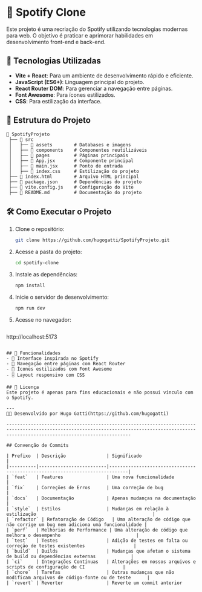 # 🎵 Spotify Clone

Este projeto é uma recriação do Spotify utilizando tecnologias modernas para web. O objetivo é praticar e aprimorar habilidades em desenvolvimento front-end e back-end.

## 🚀 Tecnologias Utilizadas
- **Vite + React**: Para um ambiente de desenvolvimento rápido e eficiente.
- **JavaScript (ES6+)**: Linguagem principal do projeto.
- **React Router DOM**: Para gerenciar a navegação entre páginas.
- **Font Awesome**: Para ícones estilizados.
- **CSS**: Para estilização da interface.

## 📂 Estrutura do Projeto
```
📁 SpotifyProjeto
 ├── 📂 src
 │   ├── 📂 assets        # Databases e imagens
 │   ├── 📂 components    # Componentes reutilizáveis
 │   ├── 📂 pages         # Páginas principais
 │   ├── 📜 App.jsx       # Componente principal
 │   ├── 📜 main.jsx      # Ponto de entrada
 │   ├── 📜 index.css     # Estilização do projeto
 ├── 📜 index.html        # Arquivo HTML principal
 ├── 📜 package.json      # Dependências do projeto
 ├── 📜 vite.config.js    # Configuração do Vite
 ├── 📜 README.md         # Documentação do projeto
```

## 🛠️ Como Executar o Projeto
1. Clone o repositório:
   ```sh
   git clone https://github.com/hugogatti/SpotifyProjeto.git
   ```
2. Acesse a pasta do projeto:
   ```sh
   cd spotify-clone
   ```
3. Instale as dependências:
   ```sh
   npm install
   ```
4. Inicie o servidor de desenvolvimento:
   ```sh
   npm run dev
   ```
5. Acesse no navegador:
   ```
http://localhost:5173
   ```

## 📌 Funcionalidades
- 🎵 Interface inspirada no Spotify
- 📌 Navegação entre páginas com React Router
- 🎨 Ícones estilizados com Font Awesome
- 🎚️ Layout responsivo com CSS

## 📜 Licença
Este projeto é apenas para fins educacionais e não possui vínculo com o Spotify.

---
👨‍💻 Desenvolvido por Hugo Gatti(https://github.com/hugogatti)

------------------------------------------------------------------------------------------------------------------------------------------------------------------------------------------

## Convenção de Commits

| Prefixo  | Descrição               | Significado                                                                 |
|----------|-------------------------|-----------------------------------------------------------------------------|
| `feat`   | Features                | Uma nova funcionalidade                                                     |
| `fix`    | Correções de Erros      | Uma correção de bug                                                         |
| `docs`   | Documentação            | Apenas mudanças na documentação                                             |
| `style`  | Estilos                 | Mudanças em relação à estilização                                           |
| `refactor` | Refatoração de Código   | Uma alteração de código que não corrige um bug nem adiciona uma funcionalidade |
| `perf`   | Melhorias de Performance | Uma alteração de código que melhora o desempenho                            |
| `test`   | Testes                  | Adição de testes em falta ou correção de testes existentes                  |
| `build`  | Builds                  | Mudanças que afetam o sistema de build ou dependências externas             |
| `ci`     | Integrações Contínuas   | Alterações em nossos arquivos e scripts de configuração de CI              |
| `chore`  | Tarefas                 | Outras mudanças que não modificam arquivos de código-fonte ou de teste      |
| `revert` | Reverter                | Reverte um commit anterior      
